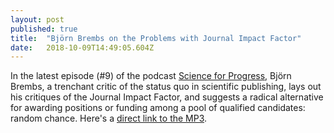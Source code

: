 ```yaml
---
layout: post 
published: true
title:  "Björn Brembs on the Problems with Journal Impact Factor" 
date:   2018-10-09T14:49:05.604Z 
---
```


In the latest episode (#9) of the podcast [Science for Progress](https://www.scienceforprogress.eu/category/podcast-episode/), Björn Brembs, a trenchant critic of the status quo in scientific publishing, lays out his critiques of the Journal Impact Factor, and suggests a radical alternative for awarding positions or funding among a pool of qualified candidates: random chance. Here's a [direct link to the MP3](http://traffic.libsyn.com/sciforprogress/09_JIF_and_publishing_BjoernBrembs.mp3).
